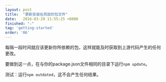 ```yaml
---
layout: post
title:  "更新安装在局部的包文件"
date:   2016-03-29 11:55:25 +0800
finished: "☆"
tag: 'getting-started'
order: '06'
---
```

每隔一段时间就应该更新你所依赖的包，这样就能及时获取到上游代码产生的任何更改。

要做到这一点，在与你的package.json文件相同的目录下运行`npm update`。

测试：运行`npm outdated`，这不会产生任何结果。
